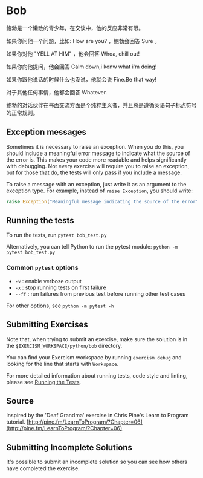 # Bob

鲍勃是一个懒散的青少年，在交谈中，他的反应非常有限。

如果你问他一个问题，比如: How are you?  ，鲍勃会回答 Sure 。

如果你对他 "YELL AT HIM" ，他会回答  Whoa, chill out! 

如果你向他提问，他会回答 Calm down,i konw what i'm doing!

如果你跟他说话的时候什么也没说，他就会说 Fine.Be that way! 

对于其他任何事情，他都会回答 Whatever.

鲍勃的对话伙伴在书面交流方面是个纯粹主义者，并且总是遵循英语句子标点符号的正常规则。


## Exception messages

Sometimes it is necessary to raise an exception. When you do this, you should include a meaningful error message to
indicate what the source of the error is. This makes your code more readable and helps significantly with debugging. Not
every exercise will require you to raise an exception, but for those that do, the tests will only pass if you include
a message.

To raise a message with an exception, just write it as an argument to the exception type. For example, instead of
`raise Exception`, you should write:

```python
raise Exception("Meaningful message indicating the source of the error")
```

## Running the tests

To run the tests, run `pytest bob_test.py`

Alternatively, you can tell Python to run the pytest module:
`python -m pytest bob_test.py`

### Common `pytest` options

- `-v` : enable verbose output
- `-x` : stop running tests on first failure
- `--ff` : run failures from previous test before running other test cases

For other options, see `python -m pytest -h`

## Submitting Exercises

Note that, when trying to submit an exercise, make sure the solution is in the `$EXERCISM_WORKSPACE/python/bob` directory.

You can find your Exercism workspace by running `exercism debug` and looking for the line that starts with `Workspace`.

For more detailed information about running tests, code style and linting,
please see [Running the Tests](http://exercism.io/tracks/python/tests).

## Source

Inspired by the 'Deaf Grandma' exercise in Chris Pine's Learn to Program tutorial. [http://pine.fm/LearnToProgram/?Chapter=06](http://pine.fm/LearnToProgram/?Chapter=06)

## Submitting Incomplete Solutions

It's possible to submit an incomplete solution so you can see how others have completed the exercise.

